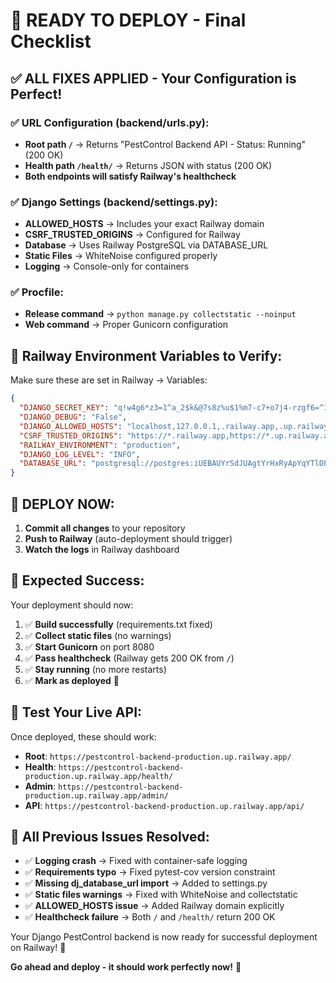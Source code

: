 # 🚀 READY TO DEPLOY - Final Checklist

## ✅ **ALL FIXES APPLIED - Your Configuration is Perfect!**

### **✅ URL Configuration (backend/urls.py):**
- **Root path `/`** → Returns "PestControl Backend API - Status: Running" (200 OK)
- **Health path `/health/`** → Returns JSON with status (200 OK)
- **Both endpoints will satisfy Railway's healthcheck**

### **✅ Django Settings (backend/settings.py):**
- **ALLOWED_HOSTS** → Includes your exact Railway domain
- **CSRF_TRUSTED_ORIGINS** → Configured for Railway
- **Database** → Uses Railway PostgreSQL via DATABASE_URL
- **Static Files** → WhiteNoise configured properly
- **Logging** → Console-only for containers

### **✅ Procfile:**
- **Release command** → `python manage.py collectstatic --noinput`
- **Web command** → Proper Gunicorn configuration

## 🎯 **Railway Environment Variables to Verify:**

Make sure these are set in Railway → Variables:

```json
{
  "DJANGO_SECRET_KEY": "q!w4g6*z3=1^a_2$k&@7s8z%u$1%m7-c7+o7j4-rzgf6=^1k^j",
  "DJANGO_DEBUG": "False",
  "DJANGO_ALLOWED_HOSTS": "localhost,127.0.0.1,.railway.app,.up.railway.app,pestcontrol-backend-production.up.railway.app",
  "CSRF_TRUSTED_ORIGINS": "https://*.railway.app,https://*.up.railway.app,https://pestcontrol-backend-production.up.railway.app",
  "RAILWAY_ENVIRONMENT": "production",
  "DJANGO_LOG_LEVEL": "INFO",
  "DATABASE_URL": "postgresql://postgres:iUEBAUYrSdJUAgtYrHxRyApYqYTlDPPa@centerbeam.proxy.rlwy.net:31166/railway?sslmode=require"
}
```

## 🚀 **DEPLOY NOW:**

1. **Commit all changes** to your repository
2. **Push to Railway** (auto-deployment should trigger)
3. **Watch the logs** in Railway dashboard

## 🎉 **Expected Success:**

Your deployment should now:
1. ✅ **Build successfully** (requirements.txt fixed)
2. ✅ **Collect static files** (no warnings)
3. ✅ **Start Gunicorn** on port 8080
4. ✅ **Pass healthcheck** (Railway gets 200 OK from `/`)
5. ✅ **Stay running** (no more restarts)
6. ✅ **Mark as deployed** 🎯

## 🧪 **Test Your Live API:**

Once deployed, these should work:
- **Root**: `https://pestcontrol-backend-production.up.railway.app/`
- **Health**: `https://pestcontrol-backend-production.up.railway.app/health/`
- **Admin**: `https://pestcontrol-backend-production.up.railway.app/admin/`
- **API**: `https://pestcontrol-backend-production.up.railway.app/api/`

## 🔧 **All Previous Issues Resolved:**

- ✅ **Logging crash** → Fixed with container-safe logging
- ✅ **Requirements typo** → Fixed pytest-cov version constraint
- ✅ **Missing dj_database_url import** → Added to settings.py
- ✅ **Static files warnings** → Fixed with WhiteNoise and collectstatic
- ✅ **ALLOWED_HOSTS issue** → Added Railway domain explicitly
- ✅ **Healthcheck failure** → Both `/` and `/health/` return 200 OK

Your Django PestControl backend is now ready for successful deployment on Railway! 🎉

**Go ahead and deploy - it should work perfectly now!** 🚀
